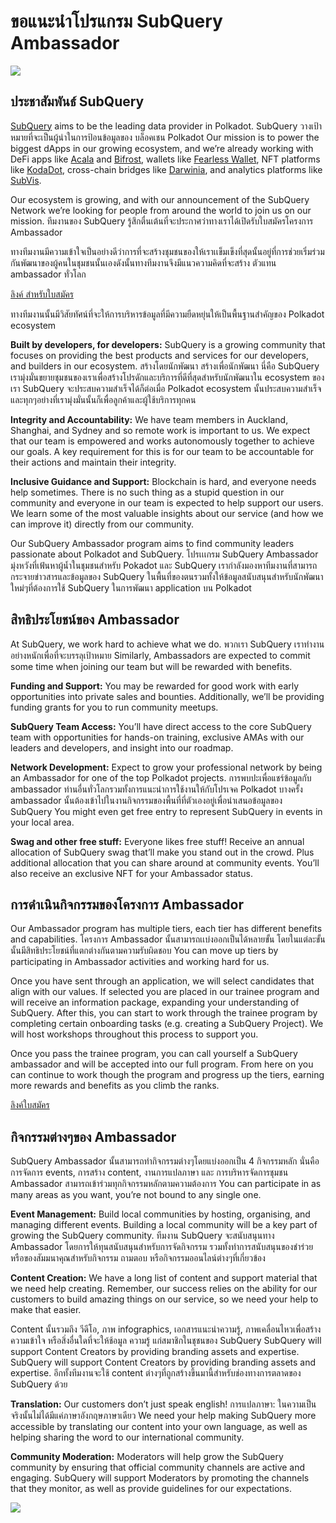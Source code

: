 # ขอแนะนำโปรแกรม SubQuery Ambassador

![](https://miro.medium.com/max/1400/1*EC5wwTuoB6UK_EESGd8X8w.png)

## ประชาสัมพันธ์ SubQuery

[SubQuery](https://subquery.network/) aims to be the leading data provider in Polkadot. SubQuery วางเป้าหมายที่จะเป็นผู้นำในการป้อนข้อมูลของ บล็อคเชน Polkadot Our mission is to power the biggest dApps in our growing ecosystem, and we’re already working with DeFi apps like [Acala](https://acala.network/) and [Bifrost](https://bifrost.finance/), wallets like [Fearless Wallet](https://fearlesswallet.io/), NFT platforms like [KodaDot](https://kodadot.xyz/), cross-chain bridges like [Darwinia](https://explorer.subquery.network/subquery/darwinia-network/darwinia), and analytics platforms like [SubVis](https://subvis.io/).

Our ecosystem is growing, and with our announcement of the SubQuery Network we’re looking for people from around the world to join us on our mission. ทีมงานของ SubQuery รู้สึกตื่นเต้นที่จะประกาศว่าทางเราได้เปิดรับใบสมัครโครงการ Ambassador

ทางทีมงานมีความเข้าใจเป็นอย่างดีว่าการที่จะสร้างชุมชนของให้เราเเข็มเข็งที่สุดนั้นอยู่ที่การช่วยเริ่มร่วมกันพัฒนาของผู้คนในชุมชนนั้นเองดังนั้นทางทีมงานจึงมีแนวความคิดที่จะสร้าง ตัวแทน ambassador ทั่วโลก

[ลิงค์ สำหรับใบสมัคร](https://forms.gle/GXBbJ6LDpNfM2v1X6)

ทางทีมงานนั้นมีวิสัยทัศน์ที่จะให้การบริหารข้อมูลที่มีความยืดหยุ่นให้เป็นพื้นฐานสำคัญของ Polkadot ecosystem

**Built by developers, for developers:** SubQuery is a growing community that focuses on providing the best products and services for our developers, and builders in our ecosystem. สร้างโดยนักพัฒนา สร้างเพื่อนักพัฒนา นี่คือ SubQuery เรามุ่งมั่นขยายชุมชนของเราเพื่อสร้างโปรดักและบริการที่ดีที่สุดสำหรับนักพัฒนาใน ecosystem ของเรา SubQuery จะประสบความสำเร็จได้ก็ต่อเมื่อ Polkadot ecosystem นั้นประสบความสำเร็จและทุกๆอย่างที่เรามุ่งมั่นนั้นก็เพื่อลูกค้าและผู้ใช้บริการทุกคน

**Integrity and Accountability:** We have team members in Auckland, Shanghai, and Sydney and so remote work is important to us. We expect that our team is empowered and works autonomously together to achieve our goals. A key requirement for this is for our team to be accountable for their actions and maintain their integrity.

**Inclusive Guidance and Support:** Blockchain is hard, and everyone needs help sometimes. There is no such thing as a stupid question in our community and everyone in our team is expected to help support our users. We learn some of the most valuable insights about our service (and how we can improve it) directly from our community.

Our SubQuery Ambassador program aims to find community leaders passionate about Polkadot and SubQuery. โปรเเเกรม SubQuery Ambassador มุ่งหวังที่เฟ้นหาผู้น้ำในชุมชนสำหรับ Pokadot และ SubQuery เรากำลังมองหาทีมงานที่สามารถกระจายข่าวสารและข้อมูลของ SubQuery ในพื้นที่ของตนรวมทั้งให้ข้อมูลสนับสนุนสำหรับนักพัฒนาใหม่ๆที่ต้องการใช้ SubQuery ในการพัฒนา application บน Polkadot

## สิทธิประโยชน์ของ Ambassador

At SubQuery, we work hard to achieve what we do. พวกเรา SubQuery เราทำงานอย่างหนักเพื่อที่จะบรรลุเป้าหมาย Similarly, Ambassadors are expected to commit some time when joining our team but will be rewarded with benefits.

**Funding and Support:** You may be rewarded for good work with early opportunities into private sales and bounties. Additionally, we’ll be providing funding grants for you to run community meetups.

**SubQuery Team Access:** You’ll have direct access to the core SubQuery team with opportunities for hands-on training, exclusive AMAs with our leaders and developers, and insight into our roadmap.

**Network Development:** Expect to grow your professional network by being an Ambassador for one of the top Polkadot projects. การพบปะเพื่อแชร์ข้อมูลกับ ambassador ท่านอื่นทั่วโลกรวมทั้งการแนะนำการใช้งานให้กับโปรเจค Polkadot บางครั้ง ambassador นั้นต้องเข้าไปในงานกิจกรรมของพื้นที่ที่ตัวเองอยู่เพื่อนำเสนอข้อมูลของ SubQuery You might even get free entry to represent SubQuery in events in your local area.

**Swag and other free stuff:** Everyone likes free stuff! Receive an annual allocation of SubQuery swag that’ll make you stand out in the crowd. Plus additional allocation that you can share around at community events. You’ll also receive an exclusive NFT for your Ambassador status.

## การดำเนินกิจกรรมของโครงการ Ambassador

Our Ambassador program has multiple tiers, each tier has different benefits and capabilities. โครงการ Ambassador นั้นสามารถเเบ่งออกเป็นได้หลายขั้น โดยในแต่ละขั้นนั้นมีสิทธิประโยชน์ที่แตกต่างกันตามความรับผิดชอบ You can move up tiers by participating in Ambassador activities and working hard for us.

Once you have sent through an application, we will select candidates that align with our values. If selected you are placed in our trainee program and will receive an information package, expanding your understanding of SubQuery. After this, you can start to work through the trainee program by completing certain onboarding tasks (e.g. creating a SubQuery Project). We will host workshops throughout this process to support you.

Once you pass the trainee program, you can call yourself a SubQuery ambassador and will be accepted into our full program. From here on you can continue to work though the program and progress up the tiers, earning more rewards and benefits as you climb the ranks.

[ลิงค์ใบสมัคร](https://forms.gle/GXBbJ6LDpNfM2v1X6)

## กิจกรรมต่างๆของ Ambassador

SubQuery Ambassador นั้นสามารถทำกิจกรรมต่างๆโดยแบ่งออกเป็น 4 กิจกรรมหลัก นั่นคือ การจัดการ events, การสร้าง content, งานการแปลภาษา และ การบริหารจัดการชุมชน Ambassador สามารถเข้าร่วมทุกกิจกรรมหลักตามความต้องการ You can participate in as many areas as you want, you’re not bound to any single one.

**Event Management:** Build local communities by hosting, organising, and managing different events. Building a local community will be a key part of growing the SubQuery community. ทีมงาน SubQuery จะสนับสนุนทาง Ambassador โดยการให้ทุนสนับสนุนสำหรับการจัดกิจกรรม รวมทั้งทำการสนับสนุนของชำร่วยหรือของสัมมนาคุณสำหรับกิจกรรม ถามตอบ หรือกิจกรรมออนไลน์ต่างๆที่เกี่ยวข้อง

**Content Creation:** We have a long list of content and support material that we need help creating. Remember, our success relies on the ability for our customers to build amazing things on our service, so we need your help to make that easier.

Content นั้นรวมถึง วีดีโอ, ภาพ infographics, เอกสารแนะนำความรู้, ภาพเคลื่อนไหวเพื่อสร้างความเข้าใจ หรือสิ่งอื่นใดที่จะให้ช้อมูล ความรู้ แก่สมาชิกในชุชนของ SubQuery SubQuery will support Content Creators by providing branding assets and expertise. SubQuery will support Content Creators by providing branding assets and expertise. อีกทั้งทีมงานจะใช้ content ต่างๆที่ถูกสร้างขึ้นมานี้สำหรับช่องทางการตลาดของ SubQuery ด้วย

**Translation:** Our customers don’t just speak english! การแปลภาษา: ในความเป็นจริงนั้นไม่ได้มีแค่ภาษาอังกฤษภาษาเดียว We need your help making SubQuery more accessible by translating our content into your own language, as well as helping sharing the word to our international community.

**Community Moderation:** Moderators will help grow the SubQuery community by ensuring that official community channels are active and engaging. SubQuery will support Moderators by promoting the channels that they monitor, as well as provide guidelines for our expectations.

![](https://miro.medium.com/max/1400/1*xj6_UL1ZWYzlLmlVk25JzQ.png)